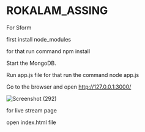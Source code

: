 # ROKALAM_ASSING

For Sform 

first install node_modules

for that run command npm install

Start the MongoDB.

Run app.js file
for that run the command  node app.js


Go to the browser and open http://127.0.0.1:3000/

![Screenshot (292)](https://user-images.githubusercontent.com/32640041/99939565-5f291300-2d90-11eb-97c5-1f3431286fb0.png)





for   live stream page

open index.html file 
